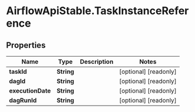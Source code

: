 # AirflowApiStable.TaskInstanceReference

## Properties

Name | Type | Description | Notes
------------ | ------------- | ------------- | -------------
**taskId** | **String** |  | [optional] [readonly] 
**dagId** | **String** |  | [optional] [readonly] 
**executionDate** | **String** |  | [optional] [readonly] 
**dagRunId** | **String** |  | [optional] [readonly] 


